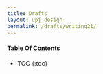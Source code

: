 ```yaml
---
title: Drafts
layout: upj_design
permalink: /drafts/writing21/
---
```



#### Table Of Contents

- TOC
{:toc}


